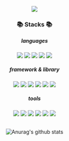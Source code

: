 <div align="center">
<img src="https://capsule-render.vercel.app/api?type=waving&color=gradient&theme=cobalt&height=300&section=header&text=Chang's%20github&fontSize=90&animation=blink" />
<div></div>

<div>
  <h3>📚 Stacks 📚</h3>
  <h5>languages</h5>
    <img src="https://img.shields.io/badge/HTML5-E34F26?style=for-the-badge&logo=HTML5&logoColor=white" />
    <img src="https://img.shields.io/badge/CSS3-1572B6?style=for-the-badge&logo=CSS3&logoColor=white" />
    <img src="https://img.shields.io/badge/JavaScript-F7DF1E?style=for-the-badge&logo=JAVASCRIPT&logoColor=white" />
    <img src="https://img.shields.io/badge/TypeScript-3178C6?style=for-the-badge&logo=TypeScript&logoColor=white" />
    <img src="https://img.shields.io/badge/Java-437291?style=for-the-badge&logo=openjdk&logoColor=white" />
<!--     <img src="https://img.shields.io/badge/C++-00599C?style=for-the-badge&logo=cplusplus&logoColor=white" />
    <img src="https://img.shields.io/badge/Python-3776AB?style=for-the-badge&logo=python&logoColor=white" /> -->
  <h5>framework & library</h5>
  <img src="https://img.shields.io/badge/React-61DAFB?style=for-the-badge&logo=React&logoColor=white" />
  <img src="https://img.shields.io/badge/Redux-764ABC?style=for-the-badge&logo=Redux&logoColor=white" />
  <img src="https://img.shields.io/badge/ReactQuery-FF4154?style=for-the-badge&logo=reactquery&logoColor=white" />
  <img src="https://img.shields.io/badge/StyledComponents-DB7093?style=for-the-badge&logo=styledcomponents&logoColor=white" />
  <img src="https://img.shields.io/badge/Tailwind-06B6D4?style=for-the-badge&logo=tailwindcss&logoColor=white" />
  <img src="https://img.shields.io/badge/fontawesome-528DD7?style=for-the-badge&logo=fontawesome&logoColor=white" />
<!--   <img src="https://img.shields.io/badge/retrofit2-40B47D?style=for-the-badge&logo=ariakit&logoColor=white" />
  <img src="https://img.shields.io/badge/androidstudio-3DDC84?style=for-the-badge&logo=androidstudio&logoColor=white" /> -->
  <p></p>
  <h5>tools</h5>
    <img src="https://img.shields.io/badge/GitHub-181717?style=for-the-badge&logo=GitHub&logoColor=white"/>
  <img src="https://img.shields.io/badge/Git-F05032?style=for-the-badge&logo=Git&logoColor=white"/>
  <img src="https://img.shields.io/badge/Notion-000000?style=for-the-badge&logo=notion&logoColor=white"/>
  <img src="https://img.shields.io/badge/Figma-F24E1E?style=for-the-badge&logo=figma&logoColor=white"/>
  <img src="https://img.shields.io/badge/Photoshop-31A8FF?style=for-the-badge&logo=adobephotoshop&logoColor=white"/>
  <img src="https://img.shields.io/badge/Axios-5A29E4?style=for-the-badge&logo=axios&logoColor=white"/>
</div>

<div>&nbsp;</div>
  
 ![Anurag's github stats](https://github-readme-stats.vercel.app/api?username=shyesoo&show_icons=true&theme=omni)

<!--<div>
  <h3>🏫 Education 🏫</h3>
  <div><b>2018.03 ~ 2023.02</b>&nbsp;&nbsp;SUNGSHIN WOMEN'S UNIVERSITY, Computer Engineering</div>
  <div><b>2023.02 ~ 2023.08</b>&nbsp;&nbsp;Codestates FE Bootcamp</div>
</div> -->
</div>
